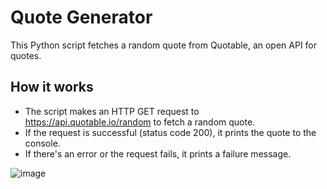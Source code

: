 # Quote Generator

This Python script fetches a random quote from Quotable, an open API for quotes.

## How it works
- The script makes an HTTP GET request to https://api.quotable.io/random to fetch a random quote.
- If the request is successful (status code 200), it prints the quote to the console.
- If there's an error or the request fails, it prints a failure message.

![image](https://github.com/Cr0mb/Generate-random-quotes-using-API/assets/137664526/a23f860b-6dbc-4754-a6c7-767d65b8fd1f)
